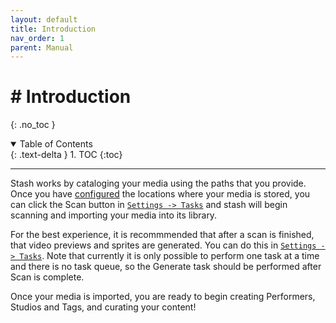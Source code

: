 ```yaml
---
layout: default
title: Introduction
nav_order: 1
parent: Manual
---
```


# **# Introduction**
{: .no_toc }
<details open markdown="block">
  <summary>
    Table of Contents
  </summary>
  {: .text-delta }
1. TOC
{:toc}
</details>

---

Stash works by cataloging your media using the paths that you provide. Once you have [configured](/settings?tab=library) the locations where your media is stored, you can click the Scan button in [`Settings -> Tasks`](/settings?tab=tasks) and stash will begin scanning and importing your media into its library.

For the best experience, it is recommmended that after a scan is finished, that video previews and sprites are generated. You can do this in [`Settings -> Tasks`](/settings?tab=tasks). Note that currently it is only possible to perform one task at a time and there is no task queue, so the Generate task should be performed after Scan is complete.

Once your media is imported, you are ready to begin creating Performers, Studios and Tags, and curating your content!
